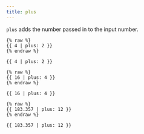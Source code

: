 ```yaml
---
title: plus
---
```


`plus` adds the number passed in to the input number.

```liquid
{% raw %}
{{ 4 | plus: 2 }}
{% endraw %}
```

```text
{{ 4 | plus: 2 }}
```

```liquid
{% raw %}
{{ 16 | plus: 4 }}
{% endraw %}
```

```text
{{ 16 | plus: 4 }}
```

```liquid
{% raw %}
{{ 183.357 | plus: 12 }}
{% endraw %}
```

```text
{{ 183.357 | plus: 12 }}
```
